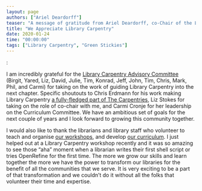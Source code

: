 ```yaml
---
layout: page
authors: ["Ariel Deardorff"]
teaser: "A message of gratitude from Ariel Deardorff, co-Chair of the Library Carpentry Advisory Council"
title: "We Appreciate Library Carpentry"
date: 2020-01-24
time: "00:00:00"
tags: ["Library Carpentry", "Green Stickies"]
---
```


:

I am incredibly grateful for the [Library Carpentry Advisory Committee](https://librarycarpentry.org/advisory/) (Birgit, Yared, Liz, David, Julie, Tim, Konrad, Jeff, John, Tim, Chris, Mark, Phil, and Carmi) for taking on the work of guiding Library Carpentry into the next chapter. Specific shoutouts to Chris Erdmann for his work making Library Carpentry [a fully-fledged part of The Carpentries](https://carpentries.org/blog/2018/11/welcoming-library-carpentry/), Liz Stokes for taking on the role of co-chair with me, and Carmi Cronje for her leadership on the Curriculum Committee. We have an ambitious set of goals for the next couple of years and I look forward to growing this community together.
 
I would also like to thank the librarians and library staff who volunteer to teach and organise [our workshops](https://librarycarpentry.org/past_workshops/), and develop [our curriculum](https://librarycarpentry.org/lessons/). I just helped out at a Library Carpentry workshop recently and it was so amazing to see those “aha” moment when a librarian writes their first shell script or tries OpenRefine for the first time. The more we grow our skills and learn together the more we have the power to transform our libraries for the benefit of all the communities that we serve. It is very exciting to be a part of that transformation and we couldn’t do it without all the folks that volunteer their time and expertise.
